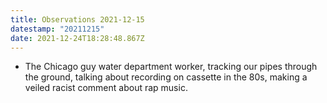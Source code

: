 ```yaml
---
title: Observations 2021-12-15
datestamp: "20211215"
date: 2021-12-24T18:28:48.867Z
---
```

- The Chicago guy water department worker, tracking our pipes through the ground, talking about recording on cassette in the 80s, making a veiled racist comment about rap music.